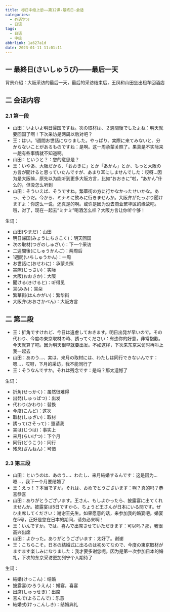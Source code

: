```yaml
---
title: 标日中级上册——第12课-最終日-会话
categories:
  - 外语学习
  - 日语
tags:
  - 日语
  - 中级
abbrlink: 1a627a1d
date: 2023-01-11 11:01:11
---
```

## 一 最終日(さいしゅうび)——最后一天

背景介绍：大阪采访的最后一天，最后的采访结束后，王凤和山田坐出租车回酒店

<!--more-->

## 二 会话内容

### 2.1 第一段

* 山田：いよいよ明日帰国ですね。次の取材は、２週間後でしたよね：明天就要回国了啊！下次采访是两周以后对吧？
* 王：はい。1週間お世話になりました。やっぱり、実際に来てみないと、分からないことがあるものですね：是啊。这一周承蒙关照了。果真是不实际来一趟有些事情就不知道啊。
* 山田：というと？：您的意思是？
* 王：いやあ、大阪だから、「おおきに」とか「あかん」とか、もっと大阪の方言が聞けると思っていたんですが、あまり耳にしませんでした：哎呀...因为是大阪嘛，原先以为能听到更多大阪方言，比如“おおきに”啦，“あかん”什么的，但没怎么听到
* 山田：そういえば、そうですね。繁華街の方に行かなかったせいかな。あっ、そうだ。今から、ミナミに飲みに行きませんか。大阪弁がたっぷり聞けますよ：你这么一说，还真是的啊。或许是因为没去商业繁华区的缘故吧。哦，对了，现在一起去“ミナミ”喝酒怎么样？大阪方言让你听个够！

生词：

* 山田(やまだ)：山田
* 明日帰国(みょうにちきこく)：明天回国
* 次の取材(つぎのしゅざい)：下一个采访
* 二週間後(にしゅうかんご)：两周后
* 1週間(いちしゅうかん)：一周
* お世話に(おせわに)：承蒙关照
* 実際(じっさい)：实际
* 大阪(おおさか)：大阪
* 聞ける(きけると)：听得见
* 耳(みみ)：耳朵
* 繁華街(はんかがい)：繁华街
* 大阪弁(おおさかべん)：大阪方言

## 二 第二段

* 王：折角ですけれど、今日は遠慮しておきます。明日出発が早いので。その代わり、今度の東京取材の時、誘ってください：有违你的好意，非常抱歉。今天就算了吧。因为明天很早就要出发。不如这样，下次来东京采访时再叫上我一起去
* 山田：あのう…、実は、来月の取材には、わたしは同行できないんです：嗯...，哎呀，下月的采访，我不能同行了
* 王：そうなんですか。それは残念です：是吗？那太遗憾了

生词：

* 折角(せっかく)：虽然很难得
* 出発(しゅっぱつ)：出发
* 代わり(かわり)：替换
* 今度(こんど)：这次
* 取材(しゅざい)：取材
* 誘って(さそって)：邀请我
* 実は(じつは)：事实上
* 来月(らいげつ)：下个月
* 同行(どうこう)：同行
* 残念(ざんねん)：可惜

### 2.3 第三段

* 山田：というのは、あのう…、わたし、来月結婚するんです：这是因为...嗯...，我下一个月要结婚了
* 王：えっ！？本当ですか。それは、おめでとうございます：啊？真的吗？恭喜恭喜
* 山田：ありがとうございます。王さん、もしよかったら、披露宴に出てくれませんか。披露宴は5日ですから、ちょうど王さんが日本にいる間です。ぜひ出席してください：谢谢王先生。如果愿意的话，来参加我的婚宴吧。婚宴在5号，正好是您在日本的期间，请务必来啊！
* 王：いんですか。では、喜んで出席させていただきます：可以吗？那，我很高兴出席
* 山田：よかった。ありがとうございます：太好了。谢谢
* 王：こちらこそ。日本の結婚式に出るのは初めてなので、今度の東京取材がますます楽しみになりました：我才要多谢您呢。因为是第一次参加日本的婚礼，下次的东京采访更加列宁个人期待了

生词：

* 結婚(けっこん)：结婚
* 披露宴(ひろうえん)：婚宴，喜宴
* 出席(しゅっせき)：出席
* 喜んで(よろこんで)：乐意
* 結婚式(けっこんしき)：结婚典礼

